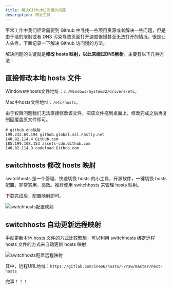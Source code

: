 ```yaml
---
title: 解决Github访问慢的问题
description: 研发工具
---
```


平常工作中我们经常需要到 Github 中寻找一些项目资源或者解决一些问题，但是由于墙的限制或者 DNS 污染导致页面打开速度很慢甚至无法打开的情况，很是让人头疼，下面记录一下解决 Github 访问慢的方法。

解决问题的关键就是**修改 hosts 映射，以此来绕过DNS解析**。主要有以下几种方法：

## 直接修改本地 hosts 文件

Windows中hosts文件地址：`c:/Windows/System32/drivers/etc`。

Mac中hosts文件地址：`/etc/hosts`。

由于权限问题我们无法直接修改该文件，把该文件拖到桌面上，修改完成之后再复制回覆盖原文件即可。

```hosts
# github dns映射
199.232.69.194 github.global.ssl.Fastly.net
140.82.114.4 GitHub.com
185.199.108.153 assets-cdn.Github.com
140.82.114.9 codeload.Github.com
```

## switchhosts 修改 hosts 映射

switchhosts 是一个管理、快速切换 hosts 的小工具，开源软件，一键切换 hosts 配置，非常实用，高效。推荐使用 switchhosts 来管理 hosts 映射。

下载完成后，配置映射即可。

![switchhosts配置映射](/imgs/summary-primary/tools/github_speed_up_1.png)

## switchhosts 自动更新远程映射

手动更新本地 hosts 文件的方式比较繁琐，可以利用 switchhosts 绑定远程 hosts 文件的方式来自动更新 hosts 映射

![switchhosts配置远程映射](/imgs/summary-primary/tools/github_speed_up_2.png)

其中，远程URL地址：`https://gitlab.com/ineo6/hosts/-/raw/master/next-hosts`

完事！！！
